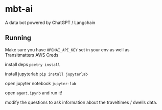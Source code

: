 # mbt-ai
A data bot powered by ChatGPT / Langchain

## Running
Make sure you have `OPENAI_API_KEY` set in your env as well as Transitmatters AWS Creds

install deps
`poetry install`

install jupyterlab
`pip install jupyterlab`

open jupyter notebook
`jupyter-lab`

open `agent.ipynb` and run it!

modify the questions to ask information about the traveltimes / dwells data.
